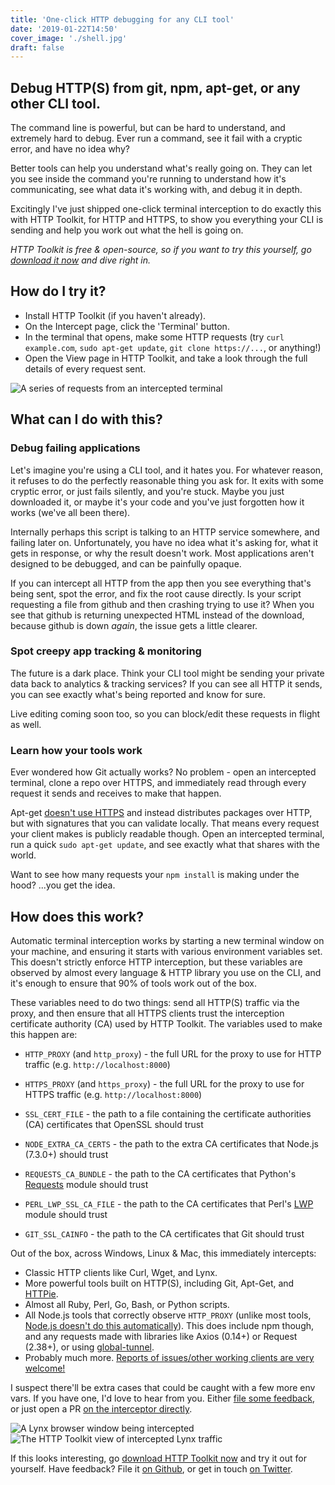 ```yaml
---
title: 'One-click HTTP debugging for any CLI tool'
date: '2019-01-22T14:50'
cover_image: './shell.jpg'
draft: false
---
```


## Debug HTTP(S) from git, npm, apt-get, or any other CLI tool.

The command line is powerful, but can be hard to understand, and extremely hard to debug. Ever run a command, see it fail with a cryptic error, and have no idea why?

Better tools can help you understand what's really going on. They can let you see inside the command you're running to understand how it's communicating, see what data it's working with, and debug it in depth.

Excitingly I've just shipped one-click terminal interception to do exactly this with HTTP Toolkit, for HTTP and HTTPS, to show you everything your CLI is sending and help you work out what the hell is going on.

_HTTP Toolkit is free & open-source, so if you want to try this yourself, go [download it now](/) and dive right in._

## How do I try it?

* Install HTTP Toolkit (if you haven't already).
* On the Intercept page, click the 'Terminal' button.
* In the terminal that opens, make some HTTP requests (try `curl example.com`, `sudo apt-get update`, `git clone https://...`, or anything!)
* Open the View page in HTTP Toolkit, and take a look through the full details of every request sent.

![A series of requests from an intercepted terminal](./terminal-requests.png)

## What can I do with this?

### Debug failing applications

Let's imagine you're using a CLI tool, and it hates you. For whatever reason, it refuses to do the perfectly reasonable thing you ask for. It exits with some cryptic error, or just fails silently, and you're stuck. Maybe you just downloaded it, or maybe it's your code and you've just forgotten how it works (we've all been there).

Internally perhaps this script is talking to an HTTP service somewhere, and failing later on. Unfortunately, you have no idea what it's asking for, what it gets in response, or why the result doesn't work. Most applications aren't designed to be debugged, and can be painfully opaque.

If you can intercept all HTTP from the app then you see everything that's being sent, spot the error, and fix the root cause directly. Is your script requesting a file from github and then crashing trying to use it? When you see that github is returning unexpected HTML instead of the download, because github is down _again_, the issue gets a little clearer.

### Spot creepy app tracking & monitoring

The future is a dark place. Think your CLI tool might be sending your private data back to analytics & tracking services? If you can see all HTTP it sends, you can see exactly what's being reported and know for sure.

Live editing coming soon too, so you can block/edit these requests in flight as well.

### Learn how your tools work

Ever wondered how Git actually works? No problem - open an intercepted terminal, clone a repo over HTTPS, and immediately read through every request it sends and receives to make that happen.

Apt-get [doesn't use HTTPS](https://whydoesaptnotusehttps.com) and instead distributes packages over HTTP, but with signatures that you can validate locally. That means every request your client makes is publicly readable though. Open an intercepted terminal, run a quick `sudo apt-get update`, and see exactly what that shares with the world.

Want to see how many requests your `npm install` is making under the hood? ...you get the idea.

## How does this work?

Automatic terminal interception works by starting a new terminal window on your machine, and ensuring it starts with various environment variables set. This doesn't strictly enforce HTTP interception, but these variables are observed by almost every language & HTTP library you use on the CLI, and it's enough to ensure that 90% of tools work out of the box.

These variables need to do two things: send all HTTP(S) traffic via the proxy, and then ensure that all HTTPS clients trust the interception certificate authority (CA) used by HTTP Toolkit. The variables used to make this happen are:

* `HTTP_PROXY` (and `http_proxy`) - the full URL for the proxy to use for HTTP traffic (e.g. `http://localhost:8000`)
* `HTTPS_PROXY` (and `https_proxy`) - the full URL for the proxy to use for HTTPS traffic (e.g. `http://localhost:8000`)

* `SSL_CERT_FILE` - the path to a file containing the certificate authorities (CA) certificates that OpenSSL should trust
* `NODE_EXTRA_CA_CERTS` - the path to the extra CA certificates that Node.js (7.3.0+) should trust
* `REQUESTS_CA_BUNDLE` - the path to the CA certificates that Python's [Requests](http://docs.python-requests.org/en/master/) module should trust
* `PERL_LWP_SSL_CA_FILE` - the path to the CA certificates that Perl's [LWP](https://metacpan.org/pod/LWP) module should trust
* `GIT_SSL_CAINFO` - the path to the CA certificates that Git should trust

Out of the box, across Windows, Linux & Mac, this immediately intercepts:

* Classic HTTP clients like Curl, Wget, and Lynx.
* More powerful tools built on HTTP(S), including Git, Apt-Get, and [HTTPie](https://httpie.org/).
* Almost all Ruby, Perl, Go, Bash, or Python scripts.
* All Node.js tools that correctly observe `HTTP_PROXY` (unlike most tools, [Node.js doesn't do this automatically](https://github.com/nodejs/node/issues/15620)). This does include npm though, and any requests made with libraries like Axios (0.14+) or Request (2.38+), or using [global-tunnel](https://github.com/np-maintain/global-tunnel).
* Probably much more. [Reports of issues/other working clients are very welcome!](https://github.com/httptoolkit/httptoolkit/issues/new/choose)

I suspect there'll be extra cases that could be caught with a few more env vars. If you have one, I'd love to hear from you. Either [file some feedback](https://github.com/httptoolkit/httptoolkit/issues/new/choose), or just open a PR [on the interceptor directly](https://github.com/httptoolkit/httptoolkit-server/blob/v0.1.3/src/interceptors/fresh-terminal.ts#L91-L110).

![A Lynx browser window being intercepted](./lynx-interception.png)
![The HTTP Toolkit view of intercepted Lynx traffic](./lynx-intercepted.png)

If this looks interesting, go [download HTTP Toolkit now](/) and try it out for yourself. Have feedback? File it [on Github](https://github.com/httptoolkit/httptoolkit/issues/new/choose), or get in touch [on Twitter](https://twitter.com/httptoolkit).
